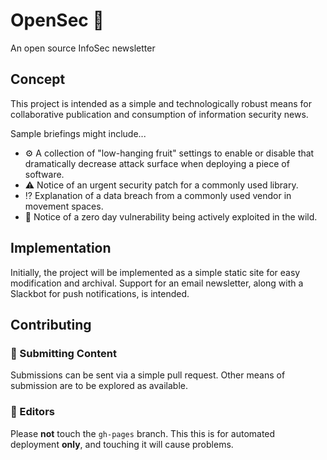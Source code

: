 # OpenSec 📰

An open source InfoSec newsletter

## Concept

This project is intended as a simple and technologically robust means for collaborative publication and consumption of information security news.

Sample briefings might include...

- ⚙️ A collection of "low-hanging fruit" settings to enable or disable that dramatically decrease attack surface when deploying a piece of software.
- ⚠️ Notice of an urgent security patch for a commonly used library.
- ⁉️ Explanation of a data breach from a commonly used vendor in movement spaces.
- 🚨 Notice of a zero day vulnerability being actively exploited in the wild.

## Implementation

Initially, the project will be implemented as a simple static site for easy modification and archival. Support for an email newsletter, along with a Slackbot for push notifications, is intended.

## Contributing

### 🔏 Submitting Content

Submissions can be sent via a simple pull request. Other means of submission are to be explored as available.


### 📝 Editors

Please **not** touch the `gh-pages` branch. This  this is for automated deployment **only**, and touching it will cause problems.